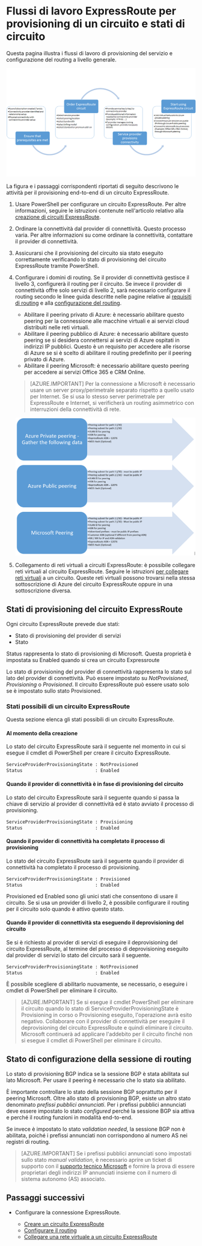 <properties
   pageTitle="Flussi di lavoro per la configurazione di un circuito ExpressRoute | Microsoft Azure"
   description="Questa pagina illustra i flussi di lavoro per la configurazione di un circuito ExpressRoute e dei peering"
   documentationCenter="na"
   services="expressroute"
   authors="cherylmc"
   manager="carmonm"
   editor="" />
<tags
   ms.service="expressroute"
   ms.devlang="na"
   ms.topic="article" 
   ms.tgt_pltfrm="na"
   ms.workload="infrastructure-services"
   ms.date="08/29/2016"
   ms.author="cherylmc"/>

# Flussi di lavoro ExpressRoute per provisioning di un circuito e stati di circuito

Questa pagina illustra i flussi di lavoro di provisioning del servizio e configurazione del routing a livello generale.

![](./media/expressroute-workflows/expressroute-circuit-workflow.png)

La figura e i passaggi corrispondenti riportati di seguito descrivono le attività per il provisioning end-to-end di un circuito ExpressRoute.

1. Usare PowerShell per configurare un circuito ExpressRoute. Per altre informazioni, seguire le istruzioni contenute nell'articolo relativo alla [creazione di circuiti ExpressRoute](expressroute-howto-circuit-classic.md).

2. Ordinare la connettività dal provider di connettività. Questo processo varia. Per altre informazioni su come ordinare la connettività, contattare il provider di connettività.

3. Assicurarsi che il provisioning del circuito sia stato eseguito correttamente verificando lo stato di provisioning del circuito ExpressRoute tramite PowerShell.

4. Configurare i domini di routing. Se il provider di connettività gestisce il livello 3, configurerà il routing per il circuito. Se invece il provider di connettività offre solo servizi di livello 2, sarà necessario configurare il routing secondo le linee guida descritte nelle pagine relative ai [requisiti di routing](expressroute-routing.md) e alla [configurazione del routing](expressroute-howto-routing-classic.md).

	-  Abilitare il peering privato di Azure: è necessario abilitare questo peering per la connessione alle macchine virtuali e ai servizi cloud distribuiti nelle reti virtuali.
	-  Abilitare il peering pubblico di Azure: è necessario abilitare questo peering se si desidera connettersi ai servizi di Azure ospitati in indirizzi IP pubblici. Questo è un requisito per accedere alle risorse di Azure se si è scelto di abilitare il routing predefinito per il peering privato di Azure.
	-  Abilitare il peering Microsoft: è necessario abilitare questo peering per accedere ai servizi Office 365 e CRM Online.
	
	>[AZURE.IMPORTANT] Per la connessione a Microsoft è necessario usare un server proxy/perimetrale separato rispetto a quello usato per Internet. Se si usa lo stesso server perimetrale per ExpressRoute e Internet, si verificherà un routing asimmetrico con interruzioni della connettività di rete.

	![](./media/expressroute-workflows/routing-workflow.png)


5. Collegamento di reti virtuali a circuiti ExpressRoute: è possibile collegare reti virtuali al circuito ExpressRoute. Seguire le istruzioni [per collegare reti virtuali](expressroute-howto-linkvnet-arm.md) a un circuito. Queste reti virtuali possono trovarsi nella stessa sottoscrizione di Azure del circuito ExpressRoute oppure in una sottoscrizione diversa.


## Stati di provisioning del circuito ExpressRoute

Ogni circuito ExpressRoute prevede due stati:

- Stato di provisioning del provider di servizi
- Stato

Status rappresenta lo stato di provisioning di Microsoft. Questa proprietà è impostata su Enabled quando si crea un circuito Expressroute

Lo stato di provisioning del provider di connettività rappresenta lo stato sul lato del provider di connettività. Può essere impostato su *NotProvisioned*, *Provisioning* o *Provisioned*. Il circuito ExpressRoute può essere usato solo se è impostato sullo stato Provisioned.

### Stati possibili di un circuito ExpressRoute

Questa sezione elenca gli stati possibili di un circuito ExpressRoute.

#### Al momento della creazione

Lo stato del circuito ExpressRoute sarà il seguente nel momento in cui si esegue il cmdlet di PowerShell per creare il circuito ExpressRoute.

	ServiceProviderProvisioningState : NotProvisioned
	Status                           : Enabled


#### Quando il provider di connettività è in fase di provisioning del circuito

Lo stato del circuito ExpressRoute sarà il seguente quando si passa la chiave di servizio al provider di connettività ed è stato avviato il processo di provisioning.

	ServiceProviderProvisioningState : Provisioning
	Status                           : Enabled


#### Quando il provider di connettività ha completato il processo di provisioning

Lo stato del circuito ExpressRoute sarà il seguente quando il provider di connettività ha completato il processo di provisioning.

	ServiceProviderProvisioningState : Provisioned
	Status                           : Enabled

Provisioned ed Enabled sono gli unici stati che consentono di usare il circuito. Se si usa un provider di livello 2, è possibile configurare il routing per il circuito solo quando è attivo questo stato.

#### Quando il provider di connettività sta eseguendo il deprovisioning del circuito

Se si è richiesto al provider di servizi di eseguire il deprovisioning del circuito ExpressRoute, al termine del processo di deprovisioning eseguito dal provider di servizi lo stato del circuito sarà il seguente.


	ServiceProviderProvisioningState : NotProvisioned
	Status                           : Enabled


È possibile scegliere di abilitarlo nuovamente, se necessario, o eseguire i cmdlet di PowerShell per eliminare il circuito.

>[AZURE.IMPORTANT] Se si esegue il cmdlet PowerShell per eliminare il circuito quando lo stato di ServiceProviderProvisioningState è Provisioning in corso o Provisioning eseguito, l'operazione avrà esito negativo. Collaborare con il provider di connettività per eseguire il deprovisioning del circuito ExpressRoute e quindi eliminare il circuito. Microsoft continuerà ad applicare l'addebito per il circuito finché non si esegue il cmdlet di PowerShell per eliminare il circuito.


## Stato di configurazione della sessione di routing

Lo stato di provisioning BGP indica se la sessione BGP è stata abilitata sul lato Microsoft. Per usare il peering è necessario che lo stato sia abilitato.

È importante controllare lo stato della sessione BGP soprattutto per il peering Microsoft. Oltre allo stato di provisioning BGP, esiste un altro stato denominato *prefissi pubblici annunciati*. Per i prefissi pubblici annunciati deve essere impostato lo stato *configured* perché la sessione BGP sia attiva e perché il routing funzioni in modalità end-to-end.

Se invece è impostato lo stato *validation needed*, la sessione BGP non è abilitata, poiché i prefissi annunciati non corrispondono al numero AS nei registri di routing.

>[AZURE.IMPORTANT] Se i prefissi pubblici annunciati sono impostati sullo stato *manual validation*, è necessario aprire un ticket di supporto con il [supporto tecnico Microsoft](https://portal.azure.com/?#blade/Microsoft_Azure_Support/HelpAndSupportBlade) e fornire la prova di essere proprietari degli indirizzi IP annunciati insieme con il numero di sistema autonomo (AS) associato.


## Passaggi successivi

- Configurare la connessione ExpressRoute.

	- [Creare un circuito ExpressRoute](expressroute-howto-circuit-arm.md)
	- [Configurare il routing](expressroute-howto-routing-arm.md)
	- [Collegare una rete virtuale a un circuito ExpressRoute](expressroute-howto-linkvnet-arm.md)

<!---HONumber=AcomDC_0831_2016-->